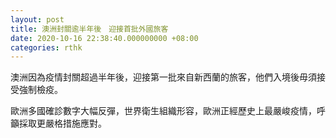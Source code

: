 ```yaml
---
layout: post
title: 澳洲封關逾半年後　迎接首批外國旅客
date: 2020-10-16 22:38:40.000000000 +08:00
categories: rthk
---
```


澳洲因為疫情封關超過半年後，迎接第一批來自新西蘭的旅客，他們入境後毋須接受強制檢疫。

歐洲多國確診數字大幅反彈，世界衛生組織形容，歐洲正經歷史上最嚴峻疫情，呼籲採取更嚴格措施應對。
